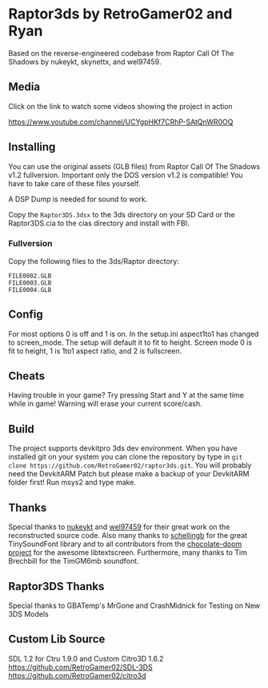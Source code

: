# Raptor3ds by RetroGamer02 and Ryan
Based on the reverse-engineered codebase from Raptor Call Of The Shadows by nukeykt,  skynettx, and wel97459.

## Media
Click on the link to watch some videos showing the project in action  

https://www.youtube.com/channel/UCYgpHKf7CRhP-SAtQnWR0OQ
## Installing
You can use the original assets (GLB files) from Raptor Call Of The Shadows v1.2 fullversion.
Important only the DOS version v1.2 is compatible!
You have to take care of these files yourself.

A DSP Dump is needed for sound to work.

Copy the `Raptor3DS.3dsx` to the 3ds directory on your SD Card or the Raptor3DS.cia to the cias directory and install with FBI.

### Fullversion
Copy the following files to the 3ds/Raptor directory:  
   ``` 
   FILE0002.GLB  
   FILE0003.GLB  
   FILE0004.GLB  
   ```

## Config
For most options 0 is off and 1 is on.
In the setup.ini aspect1to1 has changed to screen_mode. The setup will default it to fit to height.
Screen mode 0 is fit to height, 1 is 1to1 aspect ratio, and 2 is fullscreen.

## Cheats
Having trouble in your game? Try pressing Start and Y at the same time while in game! Warning will erase your current score/cash.

## Build
The project supports devkitpro 3ds dev environment.
When you have installed git on your system you can clone the repository by type in `git clone https://github.com/RetroGamer02/raptor3ds.git`.
You will probably need the DevkitARM Patch but please make a backup of your DevkitARM folder first!
Run msys2 and type make.

## Thanks
Special thanks to [nukeykt](https://github.com/nukeykt) and [wel97459](https://github.com/wel97459) for their great work on the reconstructed source code.
Also many thanks to [schellingb](https://github.com/schellingb) for the great TinySoundFont library and to all contributors from the
[chocolate-doom project](https://github.com/chocolate-doom) for the awesome libtextscreen. Furthermore, many thanks to Tim Brechbill for the TimGM6mb
soundfont.

## Raptor3DS Thanks
Special thanks to GBATemp's MrGone and CrashMidnick for Testing on New 3DS Models

## Custom Lib Source
SDL 1.2 for Ctru 1.9.0 and Custom Citro3D 1.6.2
https://github.com/RetroGamer02/SDL-3DS
https://github.com/RetroGamer02/citro3d

